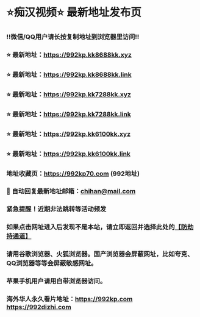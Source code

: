 # ⭐️痴汉视频⭐️ 最新地址发布页

### ‼️微信/QQ用户请长按复制地址到浏览器里访问‼️

### ⭐️ 最新地址：https://992kp.kk8688kk.xyz

### ⭐️ 最新地址：https://992kp.kk8688kk.link

### ⭐️ 最新地址：https://992kp.kk7288kk.xyz

### ⭐️ 最新地址：https://992kp.kk7288kk.link

### ⭐️ 最新地址：https://992kp.kk6100kk.xyz

### ⭐️ 最新地址：https://992kp.kk6100kk.link



### 地址收藏页：https://992kp70.com (992地址)
### 📧 自动回复最新地址邮箱：chihan@mail.com
### 紧急提醒！近期非法跳转等活动频发
### 如果点击网址进入后发现不是本站，请立即返回并选择此处的[【防劫持通道】](https://23.224.130.222:7583)
### 请用谷歌浏览器、火狐浏览器。国产浏览器会屏蔽网址，比如夸克、QQ浏览器等等会屏蔽敏感网址。
### 苹果手机用户请用自带浏览器访问。
### 海外华人永久看片地址：https://992kp.com  https://992dizhi.com
